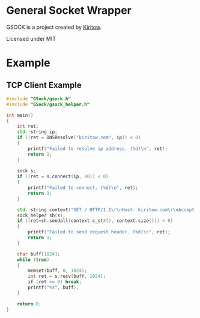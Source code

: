 # General Socket Wrapper

GSOCK is a project created by [Kiritow](https://github.com/kiritow).

Licensed under MIT

# Example

## TCP Client Example
```cpp
#include "GSock/gsock.h"
#include "GSock/gsock_helper.h"

int main()
{
    int ret;
    std::string ip;
    if ((ret = DNSResolve("kiritow.com", ip)) < 0)
    {
        printf("Failed to resolve ip address. (%d)\n", ret);
        return 1;
    }
    
    sock s;
    if ((ret = s.connect(ip, 80)) < 0)
    {
        printf("Failed to connect. (%d)\n", ret);
        return 1;
    }

    std::string context("GET / HTTP/1.1\r\nHost: kiritow.com\r\nAccept: */*\r\n\r\n");
    sock_helper sh(s);
    if ((ret=sh.sendall(context.c_str(), context.size())) < 0)
    {
        printf("Failed to send request header. (%d)\n", ret);
        return 1;
    }

    char buff[1024];
    while (true)
    {
        memset(buff, 0, 1024);
        int ret = s.recv(buff, 1024);
        if (ret <= 0) break;
        printf("%s", buff);
    }

    return 0;
}
```
